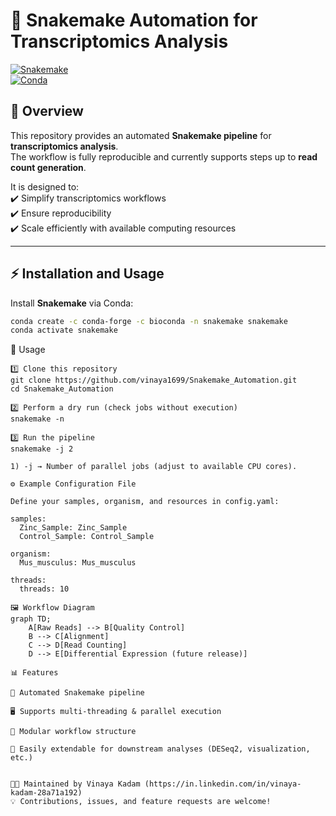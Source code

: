 # 🧬 Snakemake Automation for Transcriptomics Analysis  

[![Snakemake](https://img.shields.io/badge/Snakemake-Automation-blue.svg)](https://snakemake.github.io)  
[![Conda](https://img.shields.io/badge/Conda-ready-green.svg)](https://docs.conda.io/)  


## 📌 Overview  

This repository provides an automated **Snakemake pipeline** for **transcriptomics analysis**.  
The workflow is fully reproducible and currently supports steps up to **read count generation**.  

It is designed to:  
✔️ Simplify transcriptomics workflows  
✔️ Ensure reproducibility  
✔️ Scale efficiently with available computing resources  

---

## ⚡ Installation   and Usage

Install **Snakemake** via Conda:  

```bash
conda create -c conda-forge -c bioconda -n snakemake snakemake
conda activate snakemake

```
🚀 Usage
```
1️⃣ Clone this repository
git clone https://github.com/vinaya1699/Snakemake_Automation.git
cd Snakemake_Automation

2️⃣ Perform a dry run (check jobs without execution)
snakemake -n

3️⃣ Run the pipeline
snakemake -j 2

1) -j → Number of parallel jobs (adjust to available CPU cores).

⚙️ Example Configuration File

Define your samples, organism, and resources in config.yaml:

samples:
  Zinc_Sample: Zinc_Sample
  Control_Sample: Control_Sample

organism:
  Mus_musculus: Mus_musculus

threads:
  threads: 10

🖼️ Workflow Diagram
graph TD;
    A[Raw Reads] --> B[Quality Control]
    B --> C[Alignment]
    C --> D[Read Counting]
    D --> E[Differential Expression (future release)]

📊 Features

🔄 Automated Snakemake pipeline

🖥️ Supports multi-threading & parallel execution

📁 Modular workflow structure

🧩 Easily extendable for downstream analyses (DESeq2, visualization, etc.)


👩‍💻 Maintained by Vinaya Kadam (https://in.linkedin.com/in/vinaya-kadam-28a71a192)
💡 Contributions, issues, and feature requests are welcome!
